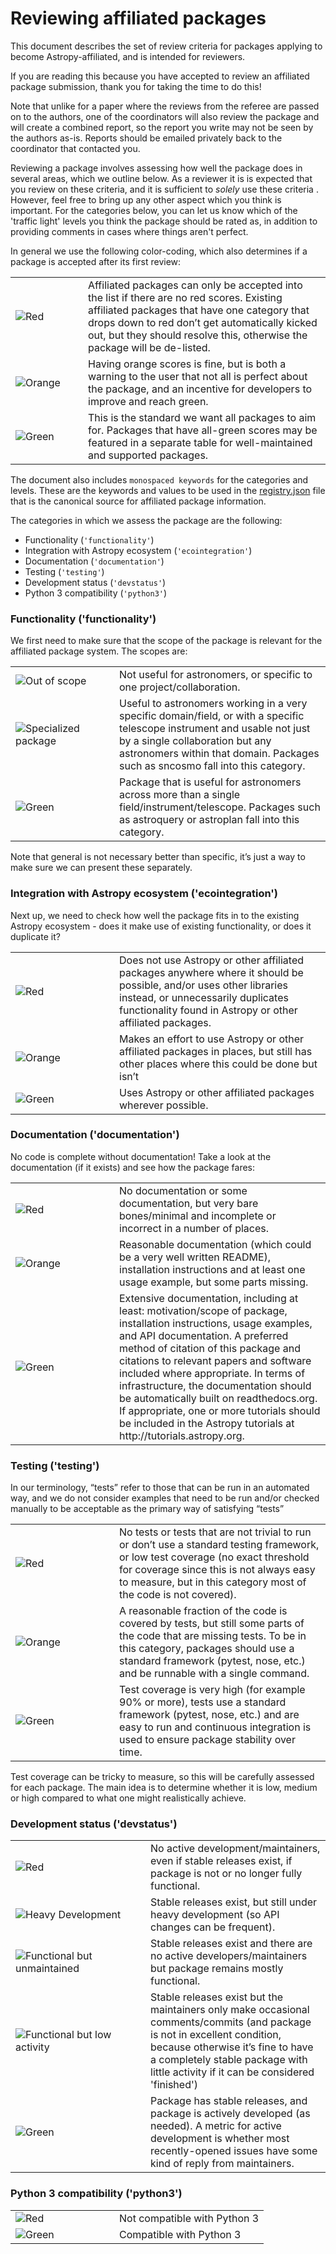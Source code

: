 # Reviewing affiliated packages

This document describes the set of review criteria for packages applying to
become Astropy-affiliated, and is intended for reviewers.

If you are reading this because you have accepted to review an affiliated
package submission, thank you for taking the time to do this!

Note that unlike for a paper where the reviews from the referee are passed on to
the authors, one of the coordinators will also review the package and will
create a combined report, so the report you write may not be seen by the
authors as-is. Reports should be emailed privately back to the coordinator that
contacted you.

Reviewing a package involves assessing how well the package does in several
areas, which we outline below. As a reviewer it is is expected that you review
on these criteria, and it is sufficient to *solely* use these criteria .
However, feel free to bring up any other aspect which you think is important.
For the categories below, you can let us know which of the 'traffic light'
levels you think the package should be rated as, in addition to providing
comments in cases where things aren't perfect.

In general we use the following color-coding, which also determines if a package
is accepted after its first review:

<table>
<tr>
<td width=100><img src="https://img.shields.io/badge/Red-red.svg" alt="Red"></td>
<td>Affiliated packages can only be accepted into the list if there are no red scores. Existing affiliated packages that have one category that drops down to red don’t get automatically kicked out, but they should resolve this, otherwise the package will be de-listed.</td>
</tr>
<tr>
<td><img src="https://img.shields.io/badge/Orange-orange.svg" alt="Orange"></td>
<td>Having orange scores is fine, but is both a warning to the user that not all is perfect about the package, and an incentive for developers to improve and reach green.</td>
</tr>
<tr>
<td><img src="https://img.shields.io/badge/Green-brightgreen.svg" alt="Green"></td>
<td>This is the standard we want all packages to aim for. Packages that have all-green scores may be featured in a separate table for well-maintained and supported packages.</td>
</tr>
</table>

The document also includes ``monospaced keywords`` for the categories and levels.  These are the keywords and values to be used in the [registry.json](http://www.astropy.org/affiliated/registry.json) file that is the canonical source for affiliated package information.

The categories in which we assess the package are the following:

* Functionality (``'functionality'``)
* Integration with Astropy ecosystem  (``'ecointegration'``)
* Documentation (``'documentation'``)
* Testing (``'testing'``)
* Development status (``'devstatus'``)
* Python 3 compatibility (``'python3'``)

### Functionality ('functionality')

We first need to make sure that the scope of the package is relevant for the affiliated package system. The scopes are:

<table>
<tr>
<td width=150><img src="https://img.shields.io/badge/Out%20of%20scope-red.svg" alt="Out of scope"></td>
<td>Not useful for astronomers, or specific to one project/collaboration.</td>
</tr>
<tr>
<td><img src="https://img.shields.io/badge/Specialized%20package-brightgreen.svg" alt="Specialized package"></td>
<td>Useful to astronomers working in a very specific domain/field, or with a specific telescope instrument and usable not just by a single collaboration but any astronomers within that domain. Packages such as sncosmo fall into this category.</td>
</tr>
<tr>
<td><img src="https://img.shields.io/badge/General%20package-brightgreen.svg" alt="Green"></td>
<td>Package that is useful for astronomers across more than a single field/instrument/telescope. Packages such as astroquery or astroplan fall into this category.</td>
</tr>
</table>

Note that general is not necessary better than specific, it’s just a way to make sure we can present these separately.

### Integration with Astropy ecosystem  ('ecointegration')

Next up, we need to check how well the package fits in to the existing Astropy
ecosystem - does it make use of existing functionality, or does it duplicate it?

<table>
<tr>
<td width=150><img src="https://img.shields.io/badge/Red-red.svg" alt="Red"></td>
<td>Does not use Astropy or other affiliated packages anywhere where it should be possible, and/or uses other libraries instead, or unnecessarily duplicates functionality found in Astropy or other affiliated packages.</td>
</tr>
<tr>
<td><img src="https://img.shields.io/badge/Orange-orange.svg" alt="Orange"></td>
<td>Makes an effort to use Astropy or other affiliated packages in places, but still has other places where this could be done but isn’t</td>
</tr>
<tr>
<td><img src="https://img.shields.io/badge/Green-brightgreen.svg" alt="Green"></td>
<td>Uses Astropy or other affiliated packages wherever possible.</td>
</tr>
</table>

### Documentation ('documentation')

No code is complete without documentation! Take a look at the documentation (if
it exists) and see how the package fares:

<table>
<tr>
<td width=150><img src="https://img.shields.io/badge/Red-red.svg" alt="Red"></td>
<td>No documentation or some documentation, but very bare bones/minimal and incomplete or incorrect in a number of places.</td>
</tr>
<tr>
<td><img src="https://img.shields.io/badge/Orange-orange.svg" alt="Orange"></td>
<td>Reasonable documentation (which could be a very well written README), installation instructions and at least one usage example, but some parts missing.</td>
</tr>
<tr>
<td><img src="https://img.shields.io/badge/Green-brightgreen.svg" alt="Green"></td>
<td>Extensive documentation, including at least: motivation/scope of package, installation instructions, 
usage examples, and API documentation. 
A preferred method of citation of this package and citations to relevant papers and software included where appropriate. 
In terms of infrastructure, the documentation should be automatically built on readthedocs.org. 
If appropriate, one or more tutorials should be included in the Astropy tutorials at http://tutorials.astropy.org.</td>
</tr>
</table>

### Testing ('testing')

In our terminology, “tests” refer to those that can be run in an automated way,
and we do not consider examples that need to be run and/or checked manually to
be acceptable as the primary way of satisfying “tests”

<table>
<tr>
<td width=150><img src="https://img.shields.io/badge/Red-red.svg" alt="Red"></td>
<td>No tests or tests that are not trivial to run or don’t use a standard testing framework, or low test coverage (no exact threshold for coverage since this is not always easy to measure, but in this category most of the code is not covered).</td>
</tr>
<tr>
<td><img src="https://img.shields.io/badge/Orange-orange.svg" alt="Orange"></td>
<td>A reasonable fraction of the code is covered by tests, but still some parts of the code that are missing tests. To be in this category, packages should use a standard framework (pytest, nose, etc.) and be runnable with a single command.</td>
</tr>
<tr>
<td><img src="https://img.shields.io/badge/Green-brightgreen.svg" alt="Green"></td>
<td>Test coverage is very high (for example 90% or more), tests use a standard framework (pytest, nose, etc.) and are easy to run and continuous integration is used to ensure package stability over time.</td>
</tr>
</table>

Test coverage can be tricky to measure, so this will be carefully assessed for
each package. The main idea is to determine whether it is low, medium or high
compared to what one might realistically achieve.

### Development status ('devstatus')

<table>
<tr>
<td width=200><img src="https://img.shields.io/badge/Red-red.svg" alt="Red"></td>
<td>No active development/maintainers, even if stable releases exist, if package is not or no longer fully functional.</td>
</tr>
<tr>
<td><img src="https://img.shields.io/badge/Heavy%20development-orange.svg" alt="Heavy Development"></td>
<td>Stable releases exist, but still under heavy development (so API changes can be frequent).</td>
</tr>
<tr>
<td><img src="https://img.shields.io/badge/Functional%20but%20unmaintained-orange.svg" alt="Functional but unmaintained"></td>
<td>Stable releases exist and there are no active developers/maintainers but package remains mostly functional.</td>
</tr>
<tr>
<td><img src="https://img.shields.io/badge/Functional%20but%20low%20activity-orange.svg" alt="Functional but low activity"></td>
<td>Stable releases exist but the maintainers only make occasional comments/commits (and package is not in excellent condition, because otherwise it’s fine to have a completely stable package with little activity if it can be considered 'finished')</td>
</tr><tr>
<td><img src="https://img.shields.io/badge/Green-brightgreen.svg" alt="Green"></td>
<td>Package has stable releases, and package is actively developed (as needed). A metric for active development is whether most recently-opened issues have some kind of reply from maintainers.</td>
</tr>
</table>

### Python 3 compatibility ('python3')

<table>
<tr>
<td width=150><img src="https://img.shields.io/badge/Red-red.svg" alt="Red"></td>
<td>Not compatible with Python 3</td>
</tr>
<tr>
<td><img src="https://img.shields.io/badge/Green-brightgreen.svg" alt="Green"></td>
<td>Compatible with Python 3</td>
</tr>
</table>
